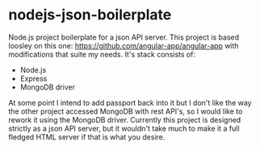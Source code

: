 nodejs-json-boilerplate
=======================

Node.js project boilerplate for a json API server.  This project is based
loosley on this one: https://github.com/angular-app/angular-app with
modifications that suite my needs.  It's stack consists of:

* Node.js
* Express
* MongoDB driver

At some point I intend to add passport back into it but I don't like the way
the other project accessed MongoDB with rest API's, so I would like to rework
it using the MongoDB driver.  Currently this project is designed strictly as
a json API server, but it wouldn't take much to make it a full fledged HTML
server if that is what you desire.
